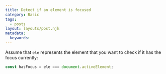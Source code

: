```yaml
---
title: Detect if an element is focused
category: Basic
tags:
  - posts
layout: layouts/post.njk
metadata:
  keywords:
---
```


Assume that `ele` represents the element that you want to check if it has the focus currently:

```js
const hasFocus = ele === document.activeElement;
```